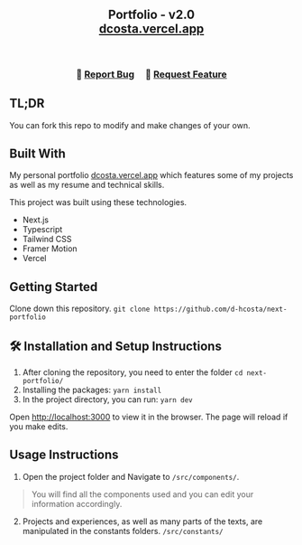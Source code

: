 <h2 align="center">
  Portfolio - v2.0<br/>
  <a href="https://dcosta.vercel.app/" target="_blank">dcosta.vercel.app</a>
</h2>

<br/>

<h3 align="center">
    🔹
    <a href="https://github.com/d-hcosta/next-portfolio/issues">Report Bug</a> &nbsp; &nbsp;
    🔹
    <a href="https://github.com/d-hcosta/next-portfolio/issues">Request Feature</a>
</h3>

## TL;DR

You can fork this repo to modify and make changes of your own.

## Built With

My personal portfolio <a href="https://dcosta.vercel.app/" target="_blank">dcosta.vercel.app</a> which features some of my projects as well as my resume and technical skills.<br/>

This project was built using these technologies.

- Next.js
- Typescript
- Tailwind CSS
- Framer Motion
- Vercel

## Getting Started

Clone down this repository. `git clone https://github.com/d-hcosta/next-portfolio` 

## 🛠 Installation and Setup Instructions

1. After cloning the repository, you need to enter the folder `cd next-portfolio/`
2. Installing the packages: `yarn install`
3. In the project directory, you can run: `yarn dev`

Open [http://localhost:3000](http://localhost:3000) to view it in the browser.
The page will reload if you make edits.

## Usage Instructions

1. Open the project folder and Navigate to `/src/components/`. <br/>
> You will find all the components used and you can edit your information accordingly.
2. Projects and experiences, as well as many parts of the texts, are manipulated in the constants folders. `/src/constants/`
